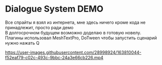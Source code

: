 # Dialogue System DEMO
Все спрайты я взял из интернета, мне здесь ничего кроме кода не принадлежит, просто ради демо <br>
В долгосрочном будущем возможно доделаю в готовую новелу. Плагины использовал MeshTextPro, DoTween
чтобы запустить сценарий нужно нажать Q


https://user-images.githubusercontent.com/28998924/163810044-f52eaf79-c02c-493c-9bbc-24a3e66cb226.mp4

